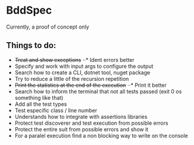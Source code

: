 # BddSpec

Currently, a proof of concept only

## Things to do:

* ~~Treat and show exceptions~~
⋅⋅* Ident errors better
* Specify and work with input args to configure the output
* Search how to create a CLI, dotnet tool, nuget package
* Try to reduce a little of the recursion repetition
* ~~Print the statistics at the end of the execution~~
⋅⋅* Print it better
* Search how to inform the terminal that not all tests passed (exit 0 os something like that)
* Add all the test types
* Test especific class / line number
* Understands how to integrate with assertions libraries
* Protect test discoverer and test execution from possible errors
* Protect the entire suit from possible errors and show it
* For a paralel execution find a non blocking way to write on the console
